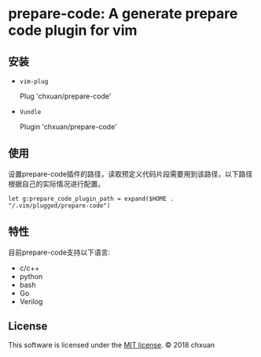 prepare-code: A generate prepare code plugin for vim
===============================================

## 安装
    
- `vim-plug`

    Plug 'chxuan/prepare-code'

- `Vundle`

    Plugin 'chxuan/prepare-code'

## 使用

设置prepare-code插件的路径，读取预定义代码片段需要用到该路径，以下路径根据自己的实际情况进行配置。

    let g:prepare_code_plugin_path = expand($HOME . "/.vim/plugged/prepare-code")
    
## 特性

目前prepare-code支持以下语言:

- c/c++
- python
- bash
- Go
- Verilog


## License

This software is licensed under the [MIT license][1]. © 2018 chxuan


[1]: https://github.com/chxuan/prepare-code/blob/master/LICENSE
